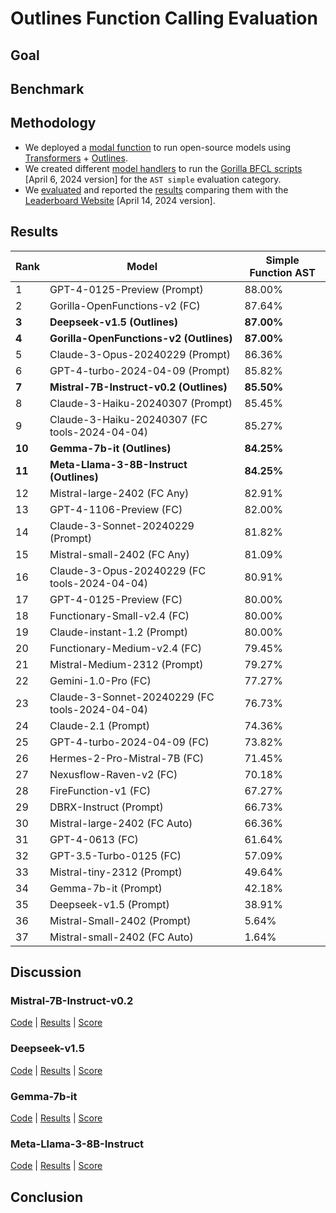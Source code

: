 # Outlines Function Calling Evaluation

## Goal

## Benchmark

## Methodology

- We deployed a [modal function](modal/transformers_outlines.py) to run open-source models using [Transformers](https://github.com/huggingface/transformers) + [Outlines](https://github.com/outlines-dev/outlines).
- We created different [model handlers](evals/bfcl/scripts) to run the [Gorilla BFCL scripts](https://github.com/ShishirPatil/gorilla/tree/c6221060a9d50d0c7e7705f1ac95b9e5c4a95252) [April 6, 2024 version] for the `AST simple` evaluation category.
- We [evaluated](evals/bfcl/score) and reported the [results](evals/bfcl/result) comparing them with the [Leaderboard Website](https://github.com/ShishirPatil/gorilla/tree/bdd9d0ac13b6d61ebe1cbfed3903cd16939f1d5f) [April 14, 2024 version].

## Results

| Rank | Model                                            | Simple Function AST |
|------|--------------------------------------------------|---------------------|
| 1    | GPT-4-0125-Preview (Prompt)                      | 88.00%              |
| 2    | Gorilla-OpenFunctions-v2 (FC)                    | 87.64%              |
| **3**    | **Deepseek-v1.5 (Outlines)**                         | **87.00%**              |
| **4**    | **Gorilla-OpenFunctions-v2 (Outlines)**              | **87.00%**              |
| 5    | Claude-3-Opus-20240229 (Prompt)                  | 86.36%              |
| 6    | GPT-4-turbo-2024-04-09 (Prompt)                  | 85.82%              |
| **7**    | **Mistral-7B-Instruct-v0.2 (Outlines)**              | **85.50%**              |
| 8    | Claude-3-Haiku-20240307 (Prompt)                 | 85.45%              |
| 9    | Claude-3-Haiku-20240307 (FC tools-2024-04-04)    | 85.27%              |
| **10**   | **Gemma-7b-it (Outlines)**                           | **84.25%**              |
| **11**   | **Meta-Llama-3-8B-Instruct (Outlines)**              | **84.25%**              |
| 12   | Mistral-large-2402 (FC Any)                      | 82.91%              |
| 13   | GPT-4-1106-Preview (FC)                          | 82.00%              |
| 14   | Claude-3-Sonnet-20240229 (Prompt)                | 81.82%              |
| 15   | Mistral-small-2402 (FC Any)                      | 81.09%              |
| 16   | Claude-3-Opus-20240229 (FC tools-2024-04-04)     | 80.91%              |
| 17   | GPT-4-0125-Preview (FC)                          | 80.00%              |
| 18   | Functionary-Small-v2.4 (FC)                      | 80.00%              |
| 19   | Claude-instant-1.2 (Prompt)                      | 80.00%              |
| 20   | Functionary-Medium-v2.4 (FC)                     | 79.45%              |
| 21   | Mistral-Medium-2312 (Prompt)                     | 79.27%              |
| 22   | Gemini-1.0-Pro (FC)                              | 77.27%              |
| 23   | Claude-3-Sonnet-20240229 (FC tools-2024-04-04)   | 76.73%              |
| 24   | Claude-2.1 (Prompt)                              | 74.36%              |
| 25   | GPT-4-turbo-2024-04-09 (FC)                      | 73.82%              |
| 26   | Hermes-2-Pro-Mistral-7B (FC)                     | 71.45%              |
| 27   | Nexusflow-Raven-v2 (FC)                          | 70.18%              |
| 28   | FireFunction-v1 (FC)                             | 67.27%              |
| 29   | DBRX-Instruct (Prompt)                           | 66.73%              |
| 30   | Mistral-large-2402 (FC Auto)                     | 66.36%              |
| 31   | GPT-4-0613 (FC)                                 | 61.64%              |
| 32   | GPT-3.5-Turbo-0125 (FC)                         | 57.09%              |
| 33   | Mistral-tiny-2312 (Prompt)                       | 49.64%              |
| 34   | Gemma-7b-it (Prompt)                             | 42.18%              |
| 35   | Deepseek-v1.5 (Prompt)                           | 38.91%              |
| 36   | Mistral-Small-2402 (Prompt)                      | 5.64%               |
| 37   | Mistral-small-2402 (FC Auto)                     | 1.64%               |

## Discussion

### Mistral-7B-Instruct-v0.2

[Code](../evals/bfcl/scripts/mistral_outlines_handler.py) | [Results](../evals/bfcl/result/mistralai_Mistral-7B-Instruct-v0.2/gorilla_openfunctions_v1_test_simple_result.json) | [Score](../evals/bfcl/score/mistralai_Mistral-7B-Instruct-v0.2/simple_score.json)

### Deepseek-v1.5

[Code](../evals/bfcl/scripts/deepseek_outlines_handler.py) | [Results](../evals/bfcl/result/deepseek-ai_deepseek-coder-7b-instruct-v1.5/gorilla_openfunctions_v1_test_simple_result.json) | [Score](../evals/bfcl/score/deepseek-ai_deepseek-coder-7b-instruct-v1.5/simple_score.json)

### Gemma-7b-it

[Code](../evals/bfcl/scripts/gemma_outlines_handler.py) | [Results](../evals/bfcl/result/google_gemma-7b-it/gorilla_openfunctions_v1_test_simple_result.json) | [Score](../evals/bfcl/score/google_gemma-7b-it/simple_score.json)

### Meta-Llama-3-8B-Instruct

[Code](../evals/bfcl/scripts/llama_outlines_handler.py) | [Results](../evals/bfcl/result/meta-llama_Meta-Llama-3-8B-Instruct/gorilla_openfunctions_v1_test_simple_result.json) | [Score](../evals/bfcl/score/meta-llama_Meta-Llama-3-8B-Instruct/simple_score.json)


## Conclusion